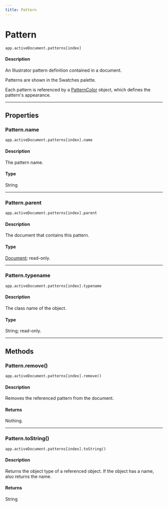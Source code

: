 ```yaml
---
title: Pattern
---
```

# Pattern

`app.activeDocument.patterns[index]`

#### Description

An Illustrator pattern definition contained in a document.

Patterns are shown in the Swatches palette.

Each pattern is referenced by a [PatternColor](.././PatternColor) object, which defines the pattern's appearance.

---

## Properties

### Pattern.name

`app.activeDocument.patterns[index].name`

#### Description

The pattern name.

#### Type

String

---

### Pattern.parent

`app.activeDocument.patterns[index].parent`

#### Description

The document that contains this pattern.

#### Type

[Document](.././Document); read-only.

---

### Pattern.typename

`app.activeDocument.patterns[index].typename`

#### Description

The class name of the object.

#### Type

String; read-only.

---

## Methods

### Pattern.remove()

`app.activeDocument.patterns[index].remove()`

#### Description

Removes the referenced pattern from the document.

#### Returns

Nothing.

---

### Pattern.toString()

`app.activeDocument.patterns[index].toString()`

#### Description

Returns the object type of a referenced object. If the object has a name, also returns the name.

#### Returns

String

